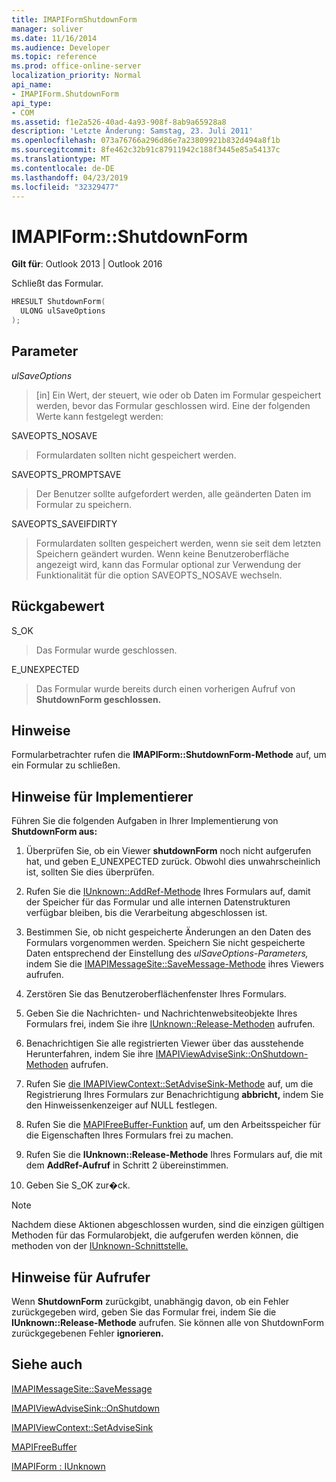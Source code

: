 ```yaml
---
title: IMAPIFormShutdownForm
manager: soliver
ms.date: 11/16/2014
ms.audience: Developer
ms.topic: reference
ms.prod: office-online-server
localization_priority: Normal
api_name:
- IMAPIForm.ShutdownForm
api_type:
- COM
ms.assetid: f1e2a526-40ad-4a93-908f-8ab9a65928a8
description: 'Letzte Änderung: Samstag, 23. Juli 2011'
ms.openlocfilehash: 073a76766a296d86e7a23809921b832d494a8f1b
ms.sourcegitcommit: 8fe462c32b91c87911942c188f3445e85a54137c
ms.translationtype: MT
ms.contentlocale: de-DE
ms.lasthandoff: 04/23/2019
ms.locfileid: "32329477"
---
```

# <a name="imapiformshutdownform"></a>IMAPIForm::ShutdownForm

  
  
**Gilt für**: Outlook 2013 | Outlook 2016 
  
Schließt das Formular.
  
```cpp
HRESULT ShutdownForm(
  ULONG ulSaveOptions
);
```

## <a name="parameters"></a>Parameter

 _ulSaveOptions_
  
> [in] Ein Wert, der steuert, wie oder ob Daten im Formular gespeichert werden, bevor das Formular geschlossen wird. Eine der folgenden Werte kann festgelegt werden:
    
SAVEOPTS_NOSAVE 
  
> Formulardaten sollten nicht gespeichert werden.
    
SAVEOPTS_PROMPTSAVE 
  
> Der Benutzer sollte aufgefordert werden, alle geänderten Daten im Formular zu speichern.
    
SAVEOPTS_SAVEIFDIRTY 
  
> Formulardaten sollten gespeichert werden, wenn sie seit dem letzten Speichern geändert wurden. Wenn keine Benutzeroberfläche angezeigt wird, kann das Formular optional zur Verwendung der Funktionalität für die option SAVEOPTS_NOSAVE wechseln.
    
## <a name="return-value"></a>Rückgabewert

S_OK 
  
> Das Formular wurde geschlossen.
    
E_UNEXPECTED 
  
> Das Formular wurde bereits durch einen vorherigen Aufruf von **ShutdownForm geschlossen.**
    
## <a name="remarks"></a>Hinweise

Formularbetrachter rufen die **IMAPIForm::ShutdownForm-Methode** auf, um ein Formular zu schließen. 
  
## <a name="notes-to-implementers"></a>Hinweise für Implementierer

Führen Sie die folgenden Aufgaben in Ihrer Implementierung von **ShutdownForm aus:**
  
1. Überprüfen Sie, ob ein Viewer **shutdownForm** noch nicht aufgerufen hat, und geben E_UNEXPECTED zurück. Obwohl dies unwahrscheinlich ist, sollten Sie dies überprüfen.
    
2. Rufen Sie die [IUnknown::AddRef-Methode](https://msdn.microsoft.com/library/ms691379%28VS.85%29.aspx) Ihres Formulars auf, damit der Speicher für das Formular und alle internen Datenstrukturen verfügbar bleiben, bis die Verarbeitung abgeschlossen ist. 
    
3. Bestimmen Sie, ob nicht gespeicherte Änderungen an den Daten des Formulars vorgenommen werden. Speichern Sie nicht gespeicherte Daten entsprechend der Einstellung des  _ulSaveOptions-Parameters,_ indem Sie die [IMAPIMessageSite::SaveMessage-Methode](imapimessagesite-savemessage.md) ihres Viewers aufrufen. 
    
4. Zerstören Sie das Benutzeroberflächenfenster Ihres Formulars.
    
5. Geben Sie die Nachrichten- und Nachrichtenwebsiteobjekte Ihres Formulars frei, indem Sie ihre [IUnknown::Release-Methoden](https://msdn.microsoft.com/library/ms682317%28v=VS.85%29.aspx) aufrufen. 
    
6. Benachrichtigen Sie alle registrierten Viewer über das ausstehende Herunterfahren, indem Sie ihre [IMAPIViewAdviseSink::OnShutdown-Methoden](imapiviewadvisesink-onshutdown.md) aufrufen. 
    
7. Rufen Sie [die IMAPIViewContext::SetAdviseSink-Methode](imapiviewcontext-setadvisesink.md) auf, um die Registrierung Ihres Formulars zur Benachrichtigung **abbricht,** indem Sie den Hinweissenkenzeiger auf NULL festlegen.
    
8. Rufen Sie die [MAPIFreeBuffer-Funktion](mapifreebuffer.md) auf, um den Arbeitsspeicher für die Eigenschaften Ihres Formulars frei zu machen. 
    
9. Rufen Sie die **IUnknown::Release-Methode** Ihres Formulars auf, die mit dem **AddRef-Aufruf** in Schritt 2 übereinstimmen. 
    
10. Geben Sie S_OK zur�ck.
    
> [!NOTE]
> Nachdem diese Aktionen abgeschlossen wurden, sind die einzigen gültigen Methoden für das Formularobjekt, die aufgerufen werden können, die methoden von der [IUnknown-Schnittstelle.](https://msdn.microsoft.com/library/ms680509%28v=VS.85%29.aspx) 
  
## <a name="notes-to-callers"></a>Hinweise für Aufrufer

Wenn **ShutdownForm** zurückgibt, unabhängig davon, ob ein Fehler zurückgegeben wird, geben Sie das Formular frei, indem Sie die **IUnknown::Release-Methode** aufrufen. Sie können alle von ShutdownForm zurückgegebenen Fehler **ignorieren.**
  
## <a name="see-also"></a>Siehe auch



[IMAPIMessageSite::SaveMessage](imapimessagesite-savemessage.md)
  
[IMAPIViewAdviseSink::OnShutdown](imapiviewadvisesink-onshutdown.md)
  
[IMAPIViewContext::SetAdviseSink](imapiviewcontext-setadvisesink.md)
  
[MAPIFreeBuffer](mapifreebuffer.md)
  
[IMAPIForm : IUnknown](imapiformiunknown.md)

